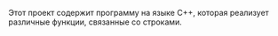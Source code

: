 Этот проект содержит программу на языке C++, которая реализует различные функции, связанные со строками.
